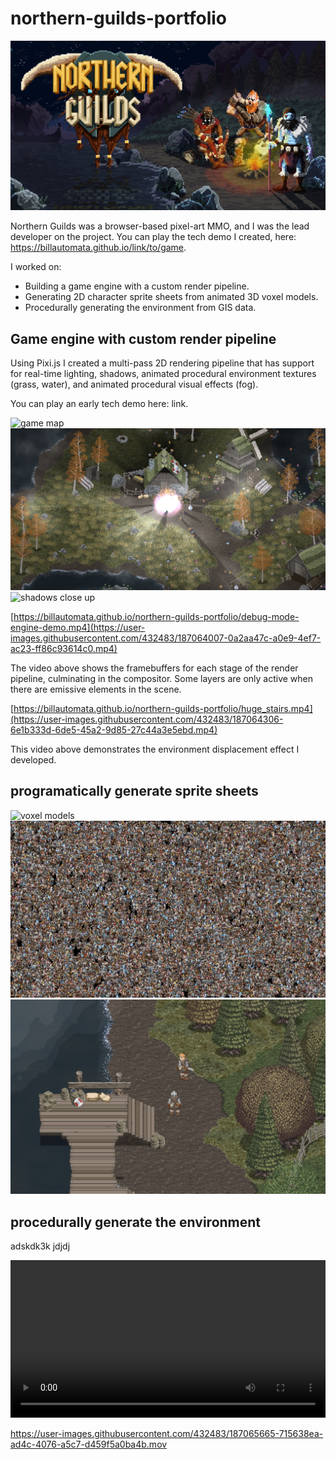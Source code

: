 # northern-guilds-portfolio

![title image](./ng-poster.png)

Northern Guilds was a browser-based pixel-art MMO, and I was the lead developer on the project.  You can play the tech demo I created, here: https://billautomata.github.io/link/to/game.

I worked on:
* Building a game engine with a custom render pipeline.
* Generating 2D character sprite sheets from animated 3D voxel models.
* Procedurally generating the environment from GIS data.

## Game engine with custom render pipeline
Using Pixi.js I created a multi-pass 2D rendering pipeline that has support for real-time lighting, shadows, animated procedural environment textures (grass, water), and animated procedural visual effects (fog).

You can play an early tech demo here: link.

![game map](./demo-village.png)
![shadows zoomed out](./shadows%20engine.png)
![shadows close up](./close-up-shadows-engine.png)

[https://billautomata.github.io/northern-guilds-portfolio/debug-mode-engine-demo.mp4](https://user-images.githubusercontent.com/432483/187064007-0a2aa47c-a0e9-4ef7-ac23-ff86c93614c0.mp4)

The video above shows the framebuffers for each stage of the render pipeline, culminating in the compositor.  Some layers are only active when there are emissive elements in the scene.

[https://billautomata.github.io/northern-guilds-portfolio/huge_stairs.mp4](https://user-images.githubusercontent.com/432483/187064306-6e1b333d-6de5-45a2-9d85-27c44a3e5ebd.mp4)

This video above demonstrates the environment displacement effect I developed.

## programatically generate sprite sheets
![voxel models](./output-combined.png)
![many characters wallpaper](./many-characters-wallpaper.jpg)
![in game screenshot](./in-game-screenshot.png)

## procedurally generate the environment
adskdk3k jdjdj

<video src="https://user-images.githubusercontent.com/432483/187026682-13a5df97-d184-43fc-9c06-976977f42053.mp4" width="100%"></video>



https://user-images.githubusercontent.com/432483/187065665-715638ea-ad4c-4076-a5c7-d459f5a0ba4b.mov

